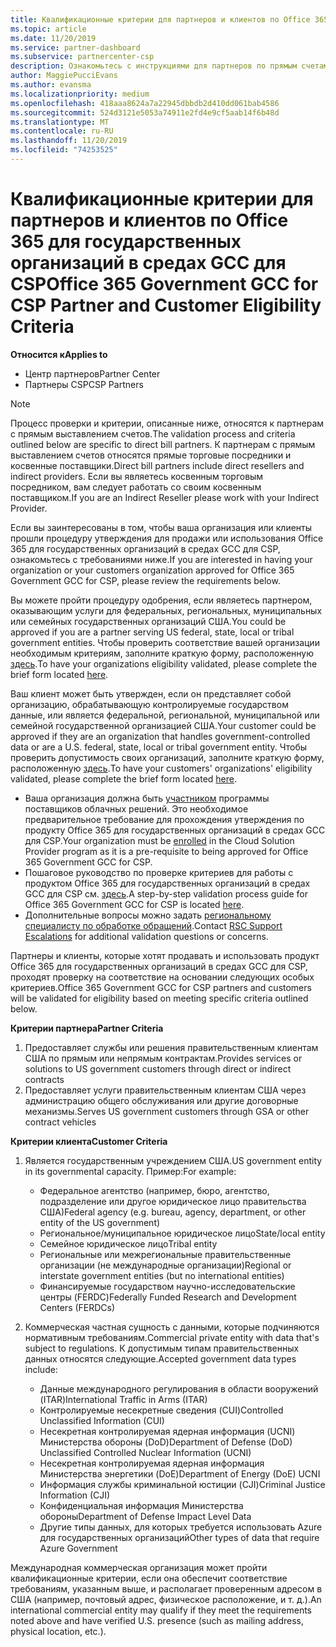 ```yaml
---
title: Квалификационные критерии для партнеров и клиентов по Office 365 для государственных организаций в средах GCC | Центр партнеров
ms.topic: article
ms.date: 11/20/2019
ms.service: partner-dashboard
ms.subservice: partnercenter-csp
description: Ознакомьтесь с инструкциями для партнеров по прямым счетам (прямые торговые посредники, косвенные поставщики), чтобы проверить партнеров и клиентов для Office 365 правительства GCC для CSP.
author: MaggiePucciEvans
ms.author: evansma
ms.localizationpriority: medium
ms.openlocfilehash: 418aaa8624a7a22945dbbdb2d410dd061bab4586
ms.sourcegitcommit: 524d3121e5053a74911e2fd4e9cf5aab14f6b48d
ms.translationtype: MT
ms.contentlocale: ru-RU
ms.lasthandoff: 11/20/2019
ms.locfileid: "74253525"
---
```

# <a name="office-365-government-gcc-for-csp-partner-and-customer-eligibility-criteria"></a><span data-ttu-id="832ca-103">Квалификационные критерии для партнеров и клиентов по Office 365 для государственных организаций в средах GCC для CSP</span><span class="sxs-lookup"><span data-stu-id="832ca-103">Office 365 Government GCC for CSP Partner and Customer Eligibility Criteria</span></span>

<span data-ttu-id="832ca-104">**Относится к**</span><span class="sxs-lookup"><span data-stu-id="832ca-104">**Applies to**</span></span>

-  <span data-ttu-id="832ca-105">Центр партнеров</span><span class="sxs-lookup"><span data-stu-id="832ca-105">Partner Center</span></span>
-  <span data-ttu-id="832ca-106">Партнеры CSP</span><span class="sxs-lookup"><span data-stu-id="832ca-106">CSP Partners</span></span>

>[!NOTE]
><span data-ttu-id="832ca-107">Процесс проверки и критерии, описанные ниже, относятся к партнерам с прямым выставлением счетов.</span><span class="sxs-lookup"><span data-stu-id="832ca-107">The validation process and criteria outlined below are specific to direct bill partners.</span></span> <span data-ttu-id="832ca-108">К партнерам с прямым выставлением счетов относятся прямые торговые посредники и косвенные поставщики.</span><span class="sxs-lookup"><span data-stu-id="832ca-108">Direct bill partners include direct resellers and indirect providers.</span></span>  <span data-ttu-id="832ca-109">Если вы являетесь косвенным торговым посредником, вам следует работать со своим косвенным поставщиком.</span><span class="sxs-lookup"><span data-stu-id="832ca-109">If you are an Indirect Reseller please work with your Indirect Provider.</span></span> 

<span data-ttu-id="832ca-110">Если вы заинтересованы в том, чтобы ваша организация или клиенты прошли процедуру утверждения для продажи или использования Office 365 для государственных организаций в средах GCC для CSP, ознакомьтесь с требованиями ниже.</span><span class="sxs-lookup"><span data-stu-id="832ca-110">If you are interested in having your organization or your customers organization approved for Office 365 Government GCC for CSP, please review the requirements below.</span></span>

<span data-ttu-id="832ca-111">Вы можете пройти процедуру одобрения, если являетесь партнером, оказывающим услуги для федеральных, региональных, муниципальных или семейных государственных организаций США.</span><span class="sxs-lookup"><span data-stu-id="832ca-111">You could be approved if you are a partner serving US federal, state, local or tribal government entities.</span></span> <span data-ttu-id="832ca-112">Чтобы проверить соответствие вашей организации необходимым критериям, заполните краткую форму, расположенную [здесь](https://products.office.com/government/eligibility-validation?ReqType=CSPPartner).</span><span class="sxs-lookup"><span data-stu-id="832ca-112">To have your organizations eligibility validated, please complete the brief form located [here](https://products.office.com/government/eligibility-validation?ReqType=CSPPartner).</span></span>

<span data-ttu-id="832ca-113">Ваш клиент может быть утвержден, если он представляет собой организацию, обрабатывающую контролируемые государством данные, или является федеральной, региональной, муниципальной или семейной государственной организацией США.</span><span class="sxs-lookup"><span data-stu-id="832ca-113">Your customer could be approved if they are an organization that handles government-controlled data or are a U.S. federal, state, local or tribal government entity.</span></span> <span data-ttu-id="832ca-114">Чтобы проверить допустимость своих организаций, заполните краткую форму, расположенную [здесь](https://products.office.com/government/eligibility-validation?ReqType=CSPCustomer).</span><span class="sxs-lookup"><span data-stu-id="832ca-114">To have your customers' organizations' eligibility validated, please complete the brief form located [here](https://products.office.com/government/eligibility-validation?ReqType=CSPCustomer).</span></span> 

-   <span data-ttu-id="832ca-115">Ваша организация должна быть [участником](https://partnercenter.microsoft.com/partner/cloud-solution-provider) программы поставщиков облачных решений. Это необходимое предварительное требование для прохождения утверждения по продукту Office 365 для государственных организаций в средах GCC для CSP.</span><span class="sxs-lookup"><span data-stu-id="832ca-115">Your organization must be [enrolled](https://partnercenter.microsoft.com/partner/cloud-solution-provider) in the Cloud Solution Provider program as it is a pre-requisite to being approved for Office 365 Government GCC for CSP.</span></span>
-   <span data-ttu-id="832ca-116">Пошаговое руководство по проверке критериев для работы с продуктом Office 365 для государственных организаций в средах GCC для CSP см. [здесь](https://go.microsoft.com/fwlink/?linkid=2007323).</span><span class="sxs-lookup"><span data-stu-id="832ca-116">A step-by-step validation process guide for Office 365 Government GCC for CSP is located [here](https://go.microsoft.com/fwlink/?linkid=2007323).</span></span>
-   <span data-ttu-id="832ca-117">Дополнительные вопросы можно задать [региональному специалисту по обработке обращений](mailto:usgcce@microsoft.com).</span><span class="sxs-lookup"><span data-stu-id="832ca-117">Contact [RSC Support Escalations](mailto:usgcce@microsoft.com) for additional validation questions or concerns.</span></span>

<span data-ttu-id="832ca-118">Партнеры и клиенты, которые хотят продавать и использовать продукт Office 365 для государственных организаций в средах GCC для CSP, проходят проверку на соответствие на основании следующих особых критериев.</span><span class="sxs-lookup"><span data-stu-id="832ca-118">Office 365 Government GCC for CSP partners and customers will be validated for eligibility based on meeting specific criteria outlined below.</span></span>

<span data-ttu-id="832ca-119">**Критерии партнера**</span><span class="sxs-lookup"><span data-stu-id="832ca-119">**Partner Criteria**</span></span>
1.  <span data-ttu-id="832ca-120">Предоставляет службы или решения правительственным клиентам США по прямым или непрямым контрактам.</span><span class="sxs-lookup"><span data-stu-id="832ca-120">Provides services or solutions to US government customers through direct or indirect contracts</span></span>
2.  <span data-ttu-id="832ca-121">Предоставляет услуги правительственным клиентам США через администрацию общего обслуживания или другие договорные механизмы.</span><span class="sxs-lookup"><span data-stu-id="832ca-121">Serves US government customers through GSA or other contract vehicles</span></span>

<span data-ttu-id="832ca-122">**Критерии клиента**</span><span class="sxs-lookup"><span data-stu-id="832ca-122">**Customer Criteria**</span></span>
1.  <span data-ttu-id="832ca-123">Является государственным учреждением США.</span><span class="sxs-lookup"><span data-stu-id="832ca-123">US government entity in its governmental capacity.</span></span> <span data-ttu-id="832ca-124">Пример:</span><span class="sxs-lookup"><span data-stu-id="832ca-124">For example:</span></span>
 
    -  <span data-ttu-id="832ca-125">Федеральное агентство (например, бюро, агентство, подразделение или другое юридическое лицо правительства США)</span><span class="sxs-lookup"><span data-stu-id="832ca-125">Federal agency (e.g. bureau, agency, department, or other entity of the US government)</span></span>
    -   <span data-ttu-id="832ca-126">Региональное/муниципальное юридическое лицо</span><span class="sxs-lookup"><span data-stu-id="832ca-126">State/local entity</span></span> 
    -   <span data-ttu-id="832ca-127">Семейное юридическое лицо</span><span class="sxs-lookup"><span data-stu-id="832ca-127">Tribal entity</span></span>
    -   <span data-ttu-id="832ca-128">Региональные или межрегиональные правительственные организации (не международные организации)</span><span class="sxs-lookup"><span data-stu-id="832ca-128">Regional or interstate government entities (but no international entities)</span></span>
    -   <span data-ttu-id="832ca-129">Финансируемые государством научно-исследовательские центры (FERDC)</span><span class="sxs-lookup"><span data-stu-id="832ca-129">Federally Funded Research and Development Centers (FERDCs)</span></span>

2.  <span data-ttu-id="832ca-130">Коммерческая частная сущность с данными, которые подчиняются нормативным требованиям.</span><span class="sxs-lookup"><span data-stu-id="832ca-130">Commercial private entity with data that's subject to regulations.</span></span> <span data-ttu-id="832ca-131">К допустимым типам правительственных данных относятся следующие.</span><span class="sxs-lookup"><span data-stu-id="832ca-131">Accepted government data types include:</span></span> 
    -   <span data-ttu-id="832ca-132">Данные международного регулирования в области вооружений (ITAR)</span><span class="sxs-lookup"><span data-stu-id="832ca-132">International Traffic in Arms (ITAR)</span></span>
    -   <span data-ttu-id="832ca-133">Контролируемые несекретные сведения (CUI)</span><span class="sxs-lookup"><span data-stu-id="832ca-133">Controlled Unclassified Information (CUI)</span></span>
    -   <span data-ttu-id="832ca-134">Несекретная контролируемая ядерная информация (UCNI) Министерства обороны (DoD)</span><span class="sxs-lookup"><span data-stu-id="832ca-134">Department of Defense (DoD) Unclassified Controlled Nuclear Information (UCNI)</span></span>
    -   <span data-ttu-id="832ca-135">Несекретная контролируемая ядерная информация Министерства энергетики (DoE)</span><span class="sxs-lookup"><span data-stu-id="832ca-135">Department of Energy (DoE) UCNI</span></span>
    -   <span data-ttu-id="832ca-136">Информация службы криминальной юстиции (CJI)</span><span class="sxs-lookup"><span data-stu-id="832ca-136">Criminal Justice Information (CJI)</span></span>
    -   <span data-ttu-id="832ca-137">Конфиденциальная информация Министерства обороны</span><span class="sxs-lookup"><span data-stu-id="832ca-137">Department of Defense Impact Level Data</span></span>
    -   <span data-ttu-id="832ca-138">Другие типы данных, для которых требуется использовать Azure для государственных организаций</span><span class="sxs-lookup"><span data-stu-id="832ca-138">Other types of data that require Azure Government</span></span>

<span data-ttu-id="832ca-139">Международная коммерческая организация может пройти квалификационные критерии, если она обеспечит соответствие требованиям, указанным выше, и располагает проверенным адресом в США (например, почтовый адрес, физическое расположение, и т. д.).</span><span class="sxs-lookup"><span data-stu-id="832ca-139">An international commercial entity may qualify if they meet the requirements noted above and have verified U.S. presence (such as mailing address, physical location, etc.).</span></span>

